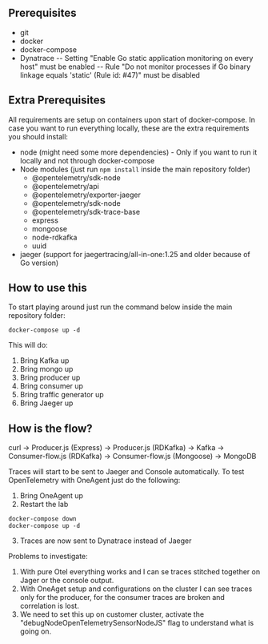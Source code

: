 ## Prerequisites

- git
- docker
- docker-compose
- Dynatrace
-- Setting "Enable Go static application monitoring on every host" must be enabled
-- Rule "Do not monitor processes if Go binary linkage equals 'static' (Rule id: #47)" must be disabled

## Extra Prerequisites

All requirements are setup on containers upon start of docker-compose. In case you want to run everything locally, these are the extra requirements you should install:

- node (might need some more dependencies) - Only if you want to run it locally and not through docker-compose
- Node modules (just run ```npm install``` inside the main repository folder)
  - @opentelemetry/sdk-node 
  - @opentelemetry/api 
  - @opentelemetry/exporter-jaeger 
  - @opentelemetry/sdk-node
  - @opentelemetry/sdk-trace-base
  - express
  - mongoose
  - node-rdkafka
  - uuid
- jaeger (support for jaegertracing/all-in-one:1.25 and older because of Go version)
## How to use this

To start playing around just run the command below inside the main repository folder:

```
docker-compose up -d
```

This will do:

1. Bring Kafka up
2. Bring mongo up
3. Bring producer up
4. Bring consumer up
5. Bring traffic generator up
6. Bring Jaeger up


## How is the flow?
curl -> Producer.js (Express) -> Producer.js (RDKafka) -> Kafka -> Consumer-flow.js (RDKafka) -> Consumer-flow.js (Mongoose) -> MongoDB

Traces will start to be sent to Jaeger and Console automatically. To test OpenTelemetry with OneAgent just do the following:
1. Bring OneAgent up
2. Restart the lab
```
docker-compose down
docker-compose up -d
```
3. Traces are now sent to Dynatrace instead of Jaeger

Problems to investigate:
1. With pure Otel everything works and I can se traces stitched together on Jager or the console output.
2. With OneAget setup and configurations on the cluster I can see traces only for the producer, for the consumer traces are broken and correlation is lost.
3. We need to set this up on customer cluster, activate the "debugNodeOpenTelemetrySensorNodeJS" flag to understand what is going on.
